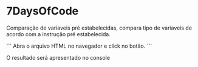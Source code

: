 # 7DaysOfCode
<p>Comparação de variaveis pré estabelecidas, compara tipo de variaveis de acordo com a instrução pré estabelecida.</p>
```
Abra o arquivo HTML no navegador e click no botão.
```
<p>O resultado será apresentado no console</p>
